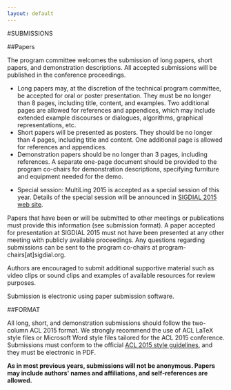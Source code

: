 ```yaml
---
layout: default
---
```


#SUBMISSIONS

##Papers

The program committee welcomes the submission of long papers, short papers, and demonstration descriptions. All accepted submissions will be published in the conference proceedings.

* Long papers may, at the discretion of the technical program committee, be accepted for oral or poster presentation. They must be no longer than 8 pages, including title, content, and examples. Two additional pages are allowed for references and appendices, which may include extended example discourses or dialogues, algorithms, graphical representations, etc.
* Short papers will be presented as posters. They should be no longer than 4 pages, including title and content. One additional page is allowed for references and appendices.
* Demonstration papers should be no longer than 3 pages, including references. A separate one-page document should be provided to the program co-chairs for demonstration descriptions, specifying furniture and equipment needed for the demo.
- Special session: MultiLing 2015 is accepted as a special session of this year.
Details of the special session will be announced in 
[SIGDIAL 2015 web site](http://www.sigdial.org/workshops/conference16/sessions.html).

Papers that have been or will be submitted to other meetings or publications must provide this information (see submission format). A paper accepted for presentation at SIGDIAL 2015 must not have been presented at any other meeting with publicly available proceedings. Any questions regarding submissions can be sent to the program co-chairs at program-chairs[at]sigdial.org.

Authors are encouraged to submit additional supportive material such as video clips or sound clips and examples of available resources for review purposes.

Submission is electronic using paper submission software.

##FORMAT

All long, short, and demonstration submissions should follow the two-column ACL
2015 format. We strongly recommend the use of ACL LaTeX style files or Microsoft
Word style files tailored for the ACL 2015 conference. Submissions must conform
to the official [ACL 2015 style guidelines](http://acl2015.org/call_for_papers.html), and they must be electronic in PDF.

**As in most previous years, submissions will not be anonymous. Papers may include authors' names and affiliations, and self-references are allowed.**
